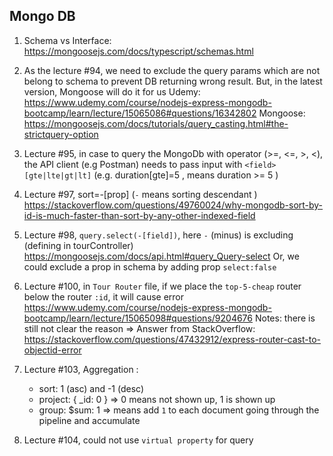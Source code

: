## Mongo DB

1. Schema vs Interface:
   https://mongoosejs.com/docs/typescript/schemas.html

2. As the lecture #94, we need to exclude the query params which are not belong to schema to prevent DB returning wrong result. But, in the latest version, Mongoose will do it for us
   Udemy: https://www.udemy.com/course/nodejs-express-mongodb-bootcamp/learn/lecture/15065086#questions/16342802
   Mongoose: https://mongoosejs.com/docs/tutorials/query_casting.html#the-strictquery-option

3. Lecture #95, in case to query the MongoDb with operator (>=, <=, >, <), the API client (e.g Postman) needs to pass input with `<field>[gte|lte|gt|lt]` (e.g. duration[gte]=5 , means duration >= 5 )

4. Lecture #97, sort=-[prop] (`-` means sorting descendant )
   https://stackoverflow.com/questions/49760024/why-mongodb-sort-by-id-is-much-faster-than-sort-by-any-other-indexed-field

5. Lecture #98, `query.select(-[field])`, here `-` (minus) is excluding (defining in tourController)
   https://mongoosejs.com/docs/api.html#query_Query-select
   Or, we could exclude a prop in schema by adding prop `select:false`

6. Lecture #100, in `Tour Router` file, if we place the `top-5-cheap` router below the router `:id`, it will cause error
   https://www.udemy.com/course/nodejs-express-mongodb-bootcamp/learn/lecture/15065098#questions/9204676
   Notes: there is still not clear the reason
   => Answer from StackOverflow:
   https://stackoverflow.com/questions/47432912/express-router-cast-to-objectid-error

7. Lecture #103, Aggregation :
   - sort: 1 (asc) and -1 (desc)
   - project: { \_id: 0 } => 0 means not shown up, 1 is shown up
   - group: $sum: 1 => means add `1` to each document going through the pipeline and accumulate

8. Lecture #104, could not use `virtual property` for query